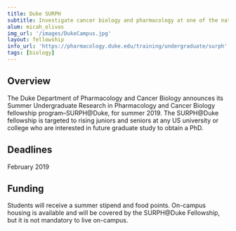 ```yaml
---
title: Duke SURPH
subtitle: Investigate cancer biology and pharmacology at one of the nation's most renowned research institutes
alum: micah_olivas
img_url: '/images/DukeCampus.jpg'
layout: fellowship
info_url: 'https://pharmacology.duke.edu/training/undergraduate/surph'
tags: [biology]
---
```

## Overview
The Duke Department of Pharmacology and Cancer Biology announces its Summer Undergraduate Research in Pharmacology and Cancer Biology fellowship program–SURPH@Duke, for summer 2019. The SURPH@Duke fellowship is targeted to rising juniors and seniors at any US university or college who are interested in future graduate study to obtain a PhD.

## Deadlines
February 2019

## Funding
Students will receive a summer stipend and food points. On-campus housing is available and will be covered by the SURPH@Duke Fellowship, but it is not mandatory to live on-campus.
